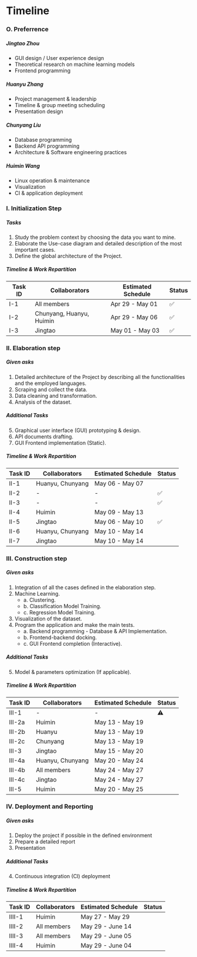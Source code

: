 # Timeline

### O. Preferrence

##### Jingtao Zhou
- GUI design / User experience design
- Theoretical research on machine learning models
- Frontend programming

##### Huanyu Zhang
- Project management & leadership
- Timeline & group meeting scheduling
- Presentation design

##### Chunyang Liu
- Database programming
- Backend API programming
- Architecture & Software engineering practices

##### Huimin Wang
- Linux operation & maintenance
- Visualization
- CI & application deployment




### I. Initialization Step

##### Tasks

1. Study the problem context by choosing the data you want to mine.
2. Elaborate the Use-case diagram and detailed description of the most important cases.
3. Define the global architecture of the Project.

##### Timeline & Work Repartition

| Task ID | Collaborators            | Estimated Schedule | Status |
| ------- | ------------------------ | ------------------ | ------ |
| I-1     | All members              | Apr 29 - May 01    | ✅      |
| I-2     | Chunyang, Huanyu, Huimin | Apr 29 - May 06    | ✅      |
| I-3     | Jingtao                  | May 01 - May 03    | ✅      |



### II. Elaboration step

##### Given asks

1. Detailed architecture of the Project by describing all the functionalities and the employed languages.
2. Scraping and collect the data.
3. Data cleaning and transformation.
4. Analysis of the dataset.

##### Additional Tasks

5. Graphical user interface (GUI) prototyping & design.
6. API documents drafting.
7. GUI Frontend implementation (Static).

##### Timeline & Work Repartition

| Task ID | Collaborators    | Estimated Schedule | Status |
| ------- | ---------------- | ------------------ | ------ |
| II-1    | Huanyu, Chunyang | May 06 - May 07    |        |
| II-2    | -                | -                  | ✅      |
| II-3    | -                | -                  | ✅      |
| II-4    | Huimin           | May 09 - May 13    |        |
| II-5    | Jingtao          | May 06 - May 10    | ✅      |
| II-6    | Huanyu, Chunyang | May 10 - May 14    |        |
| II-7    | Jingtao          | May 10 - May 14    |        |



### III. Construction step

##### Given asks

1. Integration of all the cases defined in the elaboration step.
2. Machine Learning.
   - a. Clustering.
   - b. Classification Model Training.
   - c. Regression Model Training.
3. Visualization of the dataset.
4. Program the application and make the main tests.
   - a. Backend programming - Database & API Implementation.
   - b. Frontend-backend docking.
   - c. GUI Frontend completion (Interactive).

##### Additional Tasks

5. Model & parameters optimization (If applicable).

##### Timeline & Work Repartition

| Task ID | Collaborators    | Estimated Schedule | Status |
| ------- | ---------------- | ------------------ | ------ |
| III-1   | -                | -                  | ⚠      |
| III-2a  | Huimin           | May 13 - May 19    |        |
| III-2b  | Huanyu           | May 13 - May 19    |        |
| III-2c  | Chunyang         | May 13 - May 19    |        |
| III-3   | Jingtao          | May 15 - May 20    |        |
| III-4a  | Huanyu, Chunyang | May 20 - May 24    |        |
| III-4b  | All members      | May 24 - May 27    |        |
| III-4c  | Jingtao          | May 24 - May 27    |        |
| III-5   | Huimin           | May 20 - May 25    |        |



### IV. Deployment and Reporting

##### Given asks

1. Deploy the project if possible in the defined environment
2. Prepare a detailed report
3. Presentation

##### Additional Tasks

4. Continuous integration (CI) deployment

##### Timeline & Work Repartition

| Task ID | Collaborators    | Estimated Schedule | Status |
| ------- | ---------------- | ------------------ | ------ |
| IIII-1    | Huimin | May 27 - May 29 |        |
| IIII-2    | All members     | May 29 - June 14  |       |
| IIII-3    | All members     | May 29 - June 05  |       |
| IIII-4    | Huimin           | May 29 - June 04 |        |


